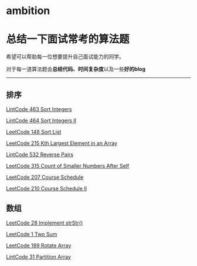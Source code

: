 # ambition
# 总结一下面试常考的算法题
希望可以帮助每一位想要提升自己面试能力的同学。

对于每一道算法题会**总结代码、时间复杂度**以及一些**好的blog**

---

## 排序
[LintCode 463 Sort Integers](https://github.com/only-you/-/blob/master/sort/sort-integers.md)

[LintCode 464 Sort Integers II](https://github.com/only-you/-/blob/master/sort/sort_integers2.md)

[LeetCode 148 Sort List](https://github.com/only-you/-/blob/master/sort/sortList.md)

[LeetCode 215 Kth Largest Element in an Array](https://github.com/only-you/-/blob/master/sort/kthLargest.md)

[LintCode 532 Reverse Pairs](https://github.com/only-you/-/blob/master/sort/reversePairs.md)

[LeetCode 315 Count of Smaller Numbers After Self](https://github.com/only-you/-/blob/master/sort/315.md)

[LeetCode 207 Course Schedule](https://github.com/only-you/-/blob/master/sort/topoSort1.md)

[LeetCode 210 Course Schedule II](https://github.com/only-you/-/blob/master/sort/topoSort2.md)

## 数组
[LeetCode 28 Implement strStr()](https://github.com/only-you/-/blob/master/array/strStr.md)

[LeetCode 1 Two Sum](https://github.com/only-you/-/blob/master/array/twoSum.md)

[LeetCode 189 Rotate Array](https://github.com/only-you/-/blob/master/array/rotate.md)

[LintCode 31 Partition Array](https://github.com/only-you/-/blob/master/array/partition.md)
